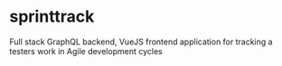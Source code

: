 # sprinttrack
Full stack GraphQL backend, VueJS frontend application for tracking a testers work in Agile development cycles
